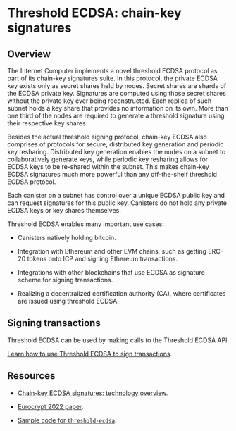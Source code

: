 # Threshold ECDSA: chain-key signatures
## Overview
The Internet Computer implements a novel threshold ECDSA protocol as part of its chain-key signatures suite. In this protocol, the private ECDSA key exists only as secret shares held by nodes. Secret shares are shards of the ECDSA private key. Signatures are computed using those secret shares without the private key ever being reconstructed. Each replica of such subnet holds a key share that provides no information on its own. More than one third of the nodes are required to generate a threshold signature using their respective key shares. 

Besides the actual threshold signing protocol, chain-key ECDSA also comprises of protocols for secure, distributed key generation and periodic key resharing. Distributed key generation enables the nodes on a subnet to collaboratively generate keys, while periodic key resharing allows for ECDSA keys to be re-shared within the subnet. This makes chain-key ECDSA signatures much more powerful than any off-the-shelf threshold ECDSA protocol.

Each canister on a subnet has control over a unique ECDSA public key and can request signatures for this public key. Canisters do not hold any private ECDSA keys or key shares themselves. 

Threshold ECDSA enables many important use cases:

-   Canisters natively holding bitcoin.

-   Integration with Ethereum and other EVM chains, such as getting ERC-20 tokens onto ICP and signing Ethereum transactions.

-   Integrations with other blockchains that use ECDSA as signature scheme for signing transactions.

-   Realizing a decentralized certification authority (CA), where certificates are issued using threshold ECDSA.


## Signing transactions

Threshold ECDSA can be used by making calls to the Threshold ECDSA API. 

[Learn how to use Threshold ECDSA to sign transactions](./signing-transactions.mdx).

## Resources
- [Chain-key ECDSA signatures: technology overview](./t-ecdsa-how-it-works.md).

- [Eurocrypt 2022 paper](https://eprint.iacr.org/2021/1330).

- [Sample code for `threshold-ecdsa`](https://github.com/dfinity/examples/tree/master/motoko/threshold-ecdsa).

